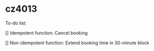 # cz4013

To-do list:

  [] Idempotent function: Cancel booking
  
  [] Non-idempotent function: Extend booking time in 30-minute block
